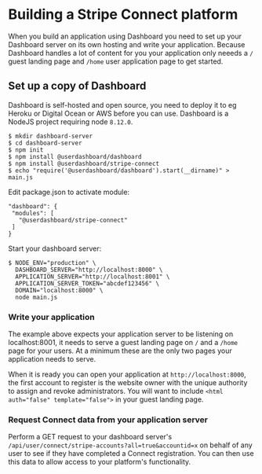 # Building a Stripe Connect platform

When you build an application using Dashboard you need to set up your Dashboard server on its own hosting and write your application.  Because Dashboard handles a lot of content for you your application only neeeds a `/` guest landing page and `/home` user application page to get started.

## Set up a copy of Dashboard

Dashboard is self-hosted and open source, you need to deploy it to eg Heroku or Digital Ocean or AWS before you can use.  Dashboard is a NodeJS project requiring node `8.12.0`.

    $ mkdir dashboard-server
    $ cd dashboard-server
    $ npm init
    $ npm install @userdashboard/dashboard
    $ npm install @userdashboard/stripe-connect
    $ echo "require('@userdashboard/dashboard').start(__dirname)" > main.js
    
Edit package.json to activate module:
    
    "dashboard": {
     "modules": [
       "@userdashboard/stripe-connect"
     ]
    }

Start your dashboard server:

    $ NODE_ENV="production" \
      DASHBOARD_SERVER="http://localhost:8000" \
      APPLICATION_SERVER="http://localhost:8001" \
      APPLICATION_SERVER_TOKEN="abcdef123456" \
      DOMAIN="localhost:8000" \
      node main.js

### Write your application

The example above expects your application server to be listening on localhost:8001, it needs to serve a guest landing page on `/` and a `/home` page for your users.  At a minimum these are the only two pages your application needs to serve.

When it is ready you can open your application at `http://localhost:8000`, the first account to register is the website owner with the unique authority to assign and revoke administrators.  You will want to include `<html auth="false" template="false">` in your guest landing page.

### Request Connect data from your application server

Perform a GET request to your dashboard server's `/api/user/connect/stripe-accounts?all=true&accountid=x` on behalf of any user to see if they have completed a Connect registration.  You can then use this data to allow access to your platform's functionality.
